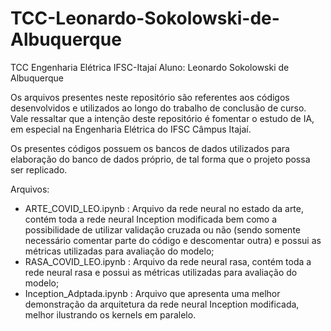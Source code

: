 # TCC-Leonardo-Sokolowski-de-Albuquerque
TCC Engenharia Elétrica IFSC-Itajaí 
Aluno: Leonardo Sokolowski de Albuquerque

Os arquivos presentes neste repositório são referentes aos códigos desenvolvidos e utilizados ao longo do trabalho de conclusão de curso.
Vale ressaltar que a intenção deste repositório é fomentar o estudo de IA, em especial na Engenharia Elétrica do IFSC Câmpus Itajaí.

Os presentes códigos possuem os bancos de dados utilizados para elaboração do banco de dados próprio, de tal forma que o projeto possa ser replicado.

Arquivos:
- ARTE_COVID_LEO.ipynb : Arquivo da rede neural no estado da arte, contém toda a rede neural Inception modificada bem como a possibilidade de utilizar 
validação cruzada ou não (sendo somente necessário comentar parte do código e descomentar outra) e possui as métricas utilizadas para avaliação do modelo;
- RASA_COVID_LEO.ipynb : Arquivo da rede neural rasa, contém toda a rede neural rasa e possui as métricas utilizadas para avaliação do modelo;
- Inception_Adptada.ipynb : Arquivo que apresenta uma melhor demonstração da arquitetura da rede neural Inception modificada, melhor ilustrando os kernels em paralelo.

